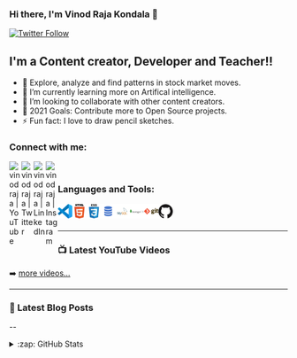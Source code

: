 ### Hi there, I'm Vinod Raja Kondala  👋


[![Twitter Follow](https://img.shields.io/twitter/follow/RajaKondala?color=1DA1F2&logo=twitter&style=for-the-badge)](https://twitter.com/RajaKondala?t=2fDaI7zxZO-4zZSpcsHicQ&s=08)


## I'm a Content creator, Developer and Teacher!!

- 🔭 Explore, analyze and find patterns in stock market moves.
- 🌱 I’m currently learning more on Artifical intelligence.
- 👯 I’m looking to collaborate with other content creators.
- 🥅 2021 Goals: Contribute more to Open Source projects.
- ⚡ Fun fact: I love to draw pencil sketches.

### Connect with me:

[<img align="left" alt="vinodraja | YouTube" width="22px" src="https://cdn.jsdelivr.net/npm/simple-icons@v3/icons/youtube.svg" />][youtube]
[<img align="left" alt="vinodraja | Twitter" width="22px" src="https://cdn.jsdelivr.net/npm/simple-icons@v3/icons/twitter.svg" />][twitter]
[<img align="left" alt="vinodraja | LinkedIn" width="22px" src="https://cdn.jsdelivr.net/npm/simple-icons@v3/icons/linkedin.svg" />][linkedin]
[<img align="left" alt="vinodraja | Instagram" width="22px" src="https://cdn.jsdelivr.net/npm/simple-icons@v3/icons/instagram.svg" />][instagram]

<br />

### Languages and Tools:
<img align="left" alt="Visual Studio Code" width="26px" src="https://raw.githubusercontent.com/github/explore/80688e429a7d4ef2fca1e82350fe8e3517d3494d/topics/visual-studio-code/visual-studio-code.png" />
<img align="left" alt="HTML5" width="26px" src="https://raw.githubusercontent.com/github/explore/80688e429a7d4ef2fca1e82350fe8e3517d3494d/topics/html/html.png" />
<img align="left" alt="CSS3" width="26px" src="https://raw.githubusercontent.com/github/explore/80688e429a7d4ef2fca1e82350fe8e3517d3494d/topics/css/css.png" />
<img align="left" alt="SQL" width="26px" src="https://raw.githubusercontent.com/github/explore/80688e429a7d4ef2fca1e82350fe8e3517d3494d/topics/sql/sql.png" />
<img align="left" alt="MySQL" width="26px" src="https://raw.githubusercontent.com/github/explore/80688e429a7d4ef2fca1e82350fe8e3517d3494d/topics/mysql/mysql.png" />
<img align="left" alt="MongoDB" width="26px" src="https://raw.githubusercontent.com/github/explore/80688e429a7d4ef2fca1e82350fe8e3517d3494d/topics/mongodb/mongodb.png" />
<img align="left" alt="Git" width="26px" src="https://raw.githubusercontent.com/github/explore/80688e429a7d4ef2fca1e82350fe8e3517d3494d/topics/git/git.png" />
<img align="left" alt="GitHub" width="26px" src="https://raw.githubusercontent.com/github/explore/78df643247d429f6cc873026c0622819ad797942/topics/github/github.png" />


<br />

<br />

---

### 📺 Latest YouTube Videos

<!-- YOUTUBE:START -->
<!-- YOUTUBE:END -->

➡️ [more videos...](https://www.youtube.com/c/learnself)

---

### 📕 Latest Blog Posts

<!-- BLOG-POST-LIST:START -->
<!-- BLOG-POST-LIST:END -->


--
<details>
  <summary>:zap: GitHub Stats</summary>

  <img align="left" alt="vinodrajakondala's GitHub Stats" src="https://github-readme-stats.vercel.app/api?username=vinodrajakondala&show_icons=true&hide_border=true" />

</details>

[twitter]: https://twitter.com/RajaKondala?t=2fDaI7zxZO-4zZSpcsHicQ&s=08
[youtube]: https://www.youtube.com/c/learnself
[instagram]:https://www.instagram.com/invites/contact/?i=1ush35xt8dhgc&utm_content=az9px7o
[linkedin]: https://www.linkedin.com/in/vinod-raja-kondala-35718a160/

